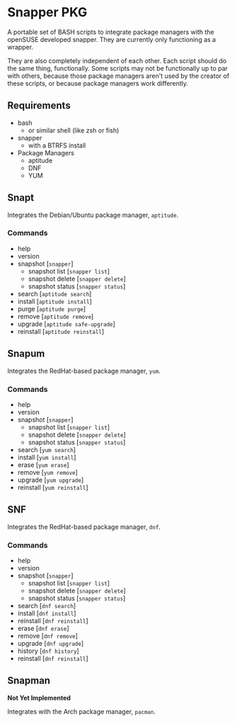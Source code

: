 # Snapper PKG
A portable set of BASH scripts to integrate package managers with the openSUSE developed snapper. They are currently only functioning as a wrapper.

They are also completely independent of each other. Each script should do the same thing, functionally. Some scripts may not be functionally up to par with others, because those package managers aren't used by the creator of these scripts, or because package managers work differently.

## Requirements
* bash
	* or similar shell (like zsh or fish)
* snapper
	* with a BTRFS install
* Package Managers
	* aptitude
	* DNF
	* YUM


## Snapt
Integrates the Debian/Ubuntu package manager, `aptitude`.
### Commands
* help
* version
* snapshot [`snapper`]
   * snapshot list [`snapper list`]
   * snapshot delete [`snapper delete`]
   * snapshot status [`snapper status`]
* search [`aptitude search`]
* install [`aptitude install`]
* purge [`aptitude purge`]
* remove [`aptitude remove`]
* upgrade [`aptitude safe-upgrade`]
* reinstall [`aptitude reinstall`]

## Snapum
Integrates the RedHat-based package manager, `yum`.
### Commands
* help
* version
* snapshot [`snapper`]
   * snapshot list [`snapper list`]
   * snapshot delete [`snapper delete`]
   * snapshot status [`snapper status`]
* search [`yum search`]
* install [`yum install`]
* erase [`yum erase`]
* remove [`yum remove`]
* upgrade [`yum upgrade`]
* reinstall [`yum reinstall`]

## SNF
Integrates the RedHat-based package manager, `dnf`.
### Commands
* help
* version
* snapshot [`snapper`]
   * snapshot list [`snapper list`]
   * snapshot delete [`snapper delete`]
   * snapshot status [`snapper status`]
* search [`dnf search`]
* install [`dnf install`]
* reinstall [`dnf reinstall`]
* erase [`dnf erase`]
* remove [`dnf remove`]
* upgrade [`dnf upgrade`]
* history [`dnf history`]
* reinstall [`dnf reinstall`]

## Snapman
<strong>Not Yet Implemented</strong>

Integrates with the Arch package manager, `pacman`.
